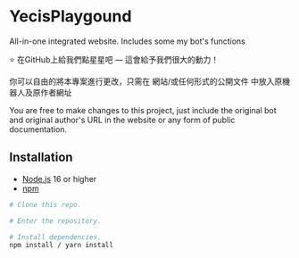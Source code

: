 # YecisPlaygound
All-in-one integrated website. Includes some my bot's functions

:star: 在GitHub上給我們點星星吧 — 這會給予我們很大的動力！

你可以自由的將本專案進行更改，只需在 網站/或任何形式的公開文件 中放入原機器人及原作者網址

You are free to make changes to this project, just include the original bot and original author's URL in the website or any form of public documentation.

## Installation

- [Node.js](https://nodejs.org/) 16 or higher
- [npm](https://www.npmjs.com/)

```bash
# Clone this repo.

# Enter the repository.

# Install dependencies.
npm install / yarn install
```
